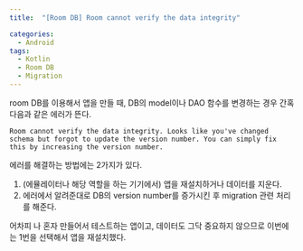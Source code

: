 ```yaml
---
title:  "[Room DB] Room cannot verify the data integrity"

categories:
  - Android
tags:
  - Kotlin
  - Room DB
  - Migration
---
```


room DB를 이용해서 앱을 만들 때, DB의 model이나 DAO 함수를 변경하는 경우 간혹 다음과 같은 에러가 뜬다.  

```Room cannot verify the data integrity. Looks like you've changed schema but forgot to update the version number. You can simply fix this by increasing the version number.```

에러를 해결하는 방법에는 2가지가 있다.

1. (에뮬레이터나 해당 역할을 하는 기기에서) 앱을 재설치하거나 데이터를 지운다.
2. 에러에서 알려준대로 DB의 version number를 증가시킨 후 migration 관련 처리를 해준다.

어차피 나 혼자 만들어서 테스트하는 앱이고, 데이터도 그닥 중요하지 않으므로 이번에는 1번을 선택해서 앱을 재설치했다.
